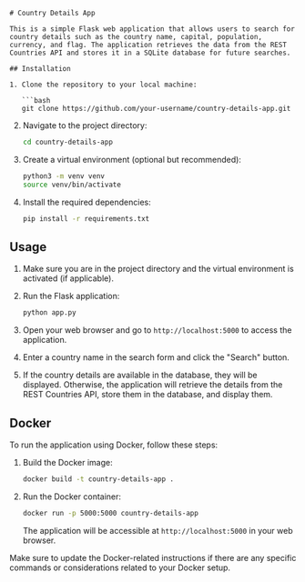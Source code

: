 
```
# Country Details App

This is a simple Flask web application that allows users to search for country details such as the country name, capital, population, currency, and flag. The application retrieves the data from the REST Countries API and stores it in a SQLite database for future searches.

## Installation

1. Clone the repository to your local machine:

   ```bash
   git clone https://github.com/your-username/country-details-app.git
   ```

2. Navigate to the project directory:

   ```bash
   cd country-details-app
   ```

3. Create a virtual environment (optional but recommended):

   ```bash
   python3 -m venv venv
   source venv/bin/activate
   ```

4. Install the required dependencies:

   ```bash
   pip install -r requirements.txt
   ```

## Usage

1. Make sure you are in the project directory and the virtual environment is activated (if applicable).

2. Run the Flask application:

   ```bash
   python app.py
   ```

3. Open your web browser and go to `http://localhost:5000` to access the application.

4. Enter a country name in the search form and click the "Search" button.

5. If the country details are available in the database, they will be displayed. Otherwise, the application will retrieve the details from the REST Countries API, store them in the database, and display them.

## Docker

To run the application using Docker, follow these steps:

1. Build the Docker image:

   ```bash
   docker build -t country-details-app .
   ```

2. Run the Docker container:

   ```bash
   docker run -p 5000:5000 country-details-app
   ```

   The application will be accessible at `http://localhost:5000` in your web browser.



Make sure to update the Docker-related instructions if there are any specific commands or considerations related to your Docker setup.
